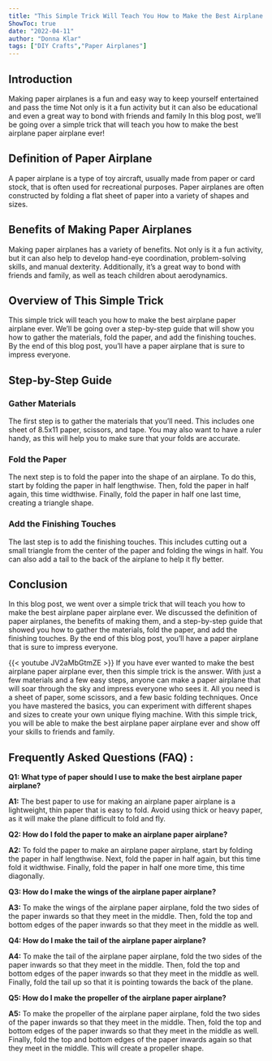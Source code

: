 ```yaml
---
title: "This Simple Trick Will Teach You How to Make the Best Airplane Paper Airplane Ever!"
ShowToc: true 
date: "2022-04-11"
author: "Donna Klar" 
tags: ["DIY Crafts","Paper Airplanes"]
---
```

## Introduction

Making paper airplanes is a fun and easy way to keep yourself entertained and pass the time Not only is it a fun activity but it can also be educational and even a great way to bond with friends and family In this blog post, we’ll be going over a simple trick that will teach you how to make the best airplane paper airplane ever!

## Definition of Paper Airplane

A paper airplane is a type of toy aircraft, usually made from paper or card stock, that is often used for recreational purposes. Paper airplanes are often constructed by folding a flat sheet of paper into a variety of shapes and sizes.

## Benefits of Making Paper Airplanes

Making paper airplanes has a variety of benefits. Not only is it a fun activity, but it can also help to develop hand-eye coordination, problem-solving skills, and manual dexterity. Additionally, it’s a great way to bond with friends and family, as well as teach children about aerodynamics.

## Overview of This Simple Trick

This simple trick will teach you how to make the best airplane paper airplane ever. We’ll be going over a step-by-step guide that will show you how to gather the materials, fold the paper, and add the finishing touches. By the end of this blog post, you’ll have a paper airplane that is sure to impress everyone.

## Step-by-Step Guide

### Gather Materials

The first step is to gather the materials that you’ll need. This includes one sheet of 8.5x11 paper, scissors, and tape. You may also want to have a ruler handy, as this will help you to make sure that your folds are accurate.

### Fold the Paper

The next step is to fold the paper into the shape of an airplane. To do this, start by folding the paper in half lengthwise. Then, fold the paper in half again, this time widthwise. Finally, fold the paper in half one last time, creating a triangle shape.

### Add the Finishing Touches

The last step is to add the finishing touches. This includes cutting out a small triangle from the center of the paper and folding the wings in half. You can also add a tail to the back of the airplane to help it fly better.

## Conclusion

In this blog post, we went over a simple trick that will teach you how to make the best airplane paper airplane ever. We discussed the definition of paper airplanes, the benefits of making them, and a step-by-step guide that showed you how to gather the materials, fold the paper, and add the finishing touches. By the end of this blog post, you’ll have a paper airplane that is sure to impress everyone.

{{< youtube JV2aMbGtmZE >}} 
If you have ever wanted to make the best airplane paper airplane ever, then this simple trick is the answer. With just a few materials and a few easy steps, anyone can make a paper airplane that will soar through the sky and impress everyone who sees it. All you need is a sheet of paper, some scissors, and a few basic folding techniques. Once you have mastered the basics, you can experiment with different shapes and sizes to create your own unique flying machine. With this simple trick, you will be able to make the best airplane paper airplane ever and show off your skills to friends and family.

## Frequently Asked Questions (FAQ) :
**Q1: What type of paper should I use to make the best airplane paper airplane?**

**A1:** The best paper to use for making an airplane paper airplane is a lightweight, thin paper that is easy to fold. Avoid using thick or heavy paper, as it will make the plane difficult to fold and fly.

**Q2: How do I fold the paper to make an airplane paper airplane?**

**A2:** To fold the paper to make an airplane paper airplane, start by folding the paper in half lengthwise. Next, fold the paper in half again, but this time fold it widthwise. Finally, fold the paper in half one more time, this time diagonally.

**Q3: How do I make the wings of the airplane paper airplane?**

**A3:** To make the wings of the airplane paper airplane, fold the two sides of the paper inwards so that they meet in the middle. Then, fold the top and bottom edges of the paper inwards so that they meet in the middle as well.

**Q4: How do I make the tail of the airplane paper airplane?**

**A4:** To make the tail of the airplane paper airplane, fold the two sides of the paper inwards so that they meet in the middle. Then, fold the top and bottom edges of the paper inwards so that they meet in the middle as well. Finally, fold the tail up so that it is pointing towards the back of the plane.

**Q5: How do I make the propeller of the airplane paper airplane?**

**A5:** To make the propeller of the airplane paper airplane, fold the two sides of the paper inwards so that they meet in the middle. Then, fold the top and bottom edges of the paper inwards so that they meet in the middle as well. Finally, fold the top and bottom edges of the paper inwards again so that they meet in the middle. This will create a propeller shape.



